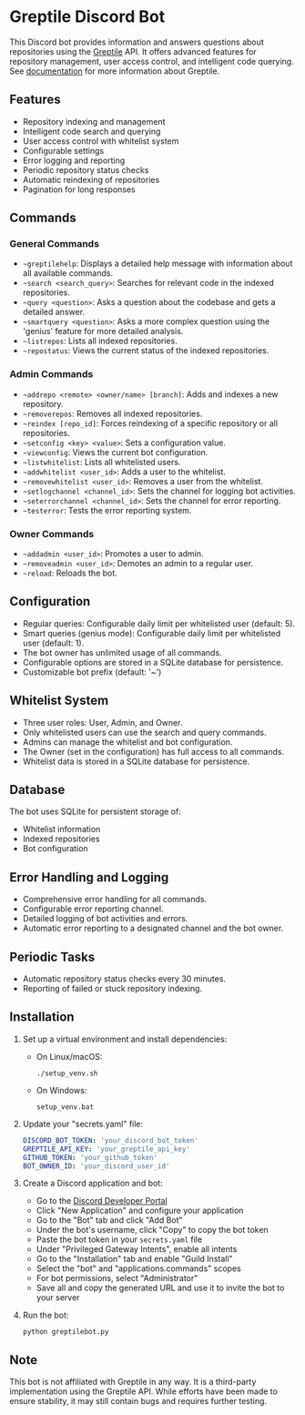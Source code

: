 # Greptile Discord Bot

This Discord bot provides information and answers questions about repositories using the [Greptile](https://greptile.com) API. It offers advanced features for repository management, user access control, and intelligent code querying. See [documentation](https://docs.greptile.com/prompt-guide) for more information about Greptile.

## Features

- Repository indexing and management
- Intelligent code search and querying
- User access control with whitelist system
- Configurable settings
- Error logging and reporting
- Periodic repository status checks
- Automatic reindexing of repositories
- Pagination for long responses

## Commands

### General Commands

- `~greptilehelp`: Displays a detailed help message with information about all available commands.
- `~search <search_query>`: Searches for relevant code in the indexed repositories.
- `~query <question>`: Asks a question about the codebase and gets a detailed answer.
- `~smartquery <question>`: Asks a more complex question using the 'genius' feature for more detailed analysis.
- `~listrepos`: Lists all indexed repositories.
- `~repostatus`: Views the current status of the indexed repositories.

### Admin Commands

- `~addrepo <remote> <owner/name> [branch]`: Adds and indexes a new repository.
- `~removerepos`: Removes all indexed repositories.
- `~reindex [repo_id]`: Forces reindexing of a specific repository or all repositories.
- `~setconfig <key> <value>`: Sets a configuration value.
- `~viewconfig`: Views the current bot configuration.
- `~listwhitelist`: Lists all whitelisted users.
- `~addwhitelist <user_id>`: Adds a user to the whitelist.
- `~removewhitelist <user_id>`: Removes a user from the whitelist.
- `~setlogchannel <channel_id>`: Sets the channel for logging bot activities.
- `~seterrorchannel <channel_id>`: Sets the channel for error reporting.
- `~testerror`: Tests the error reporting system.

### Owner Commands

- `~addadmin <user_id>`: Promotes a user to admin.
- `~removeadmin <user_id>`: Demotes an admin to a regular user.
- `~reload`: Reloads the bot.

## Configuration

- Regular queries: Configurable daily limit per whitelisted user (default: 5).
- Smart queries (genius mode): Configurable daily limit per whitelisted user (default: 1).
- The bot owner has unlimited usage of all commands.
- Configurable options are stored in a SQLite database for persistence.
- Customizable bot prefix (default: '~')

## Whitelist System

- Three user roles: User, Admin, and Owner.
- Only whitelisted users can use the search and query commands.
- Admins can manage the whitelist and bot configuration.
- The Owner (set in the configuration) has full access to all commands.
- Whitelist data is stored in a SQLite database for persistence.

## Database

The bot uses SQLite for persistent storage of:
- Whitelist information
- Indexed repositories
- Bot configuration

## Error Handling and Logging

- Comprehensive error handling for all commands.
- Configurable error reporting channel.
- Detailed logging of bot activities and errors.
- Automatic error reporting to a designated channel and the bot owner.

## Periodic Tasks

- Automatic repository status checks every 30 minutes.
- Reporting of failed or stuck repository indexing.

## Installation

1. Set up a virtual environment and install dependencies:
   - On Linux/macOS:
     ```
     ./setup_venv.sh
     ```
   - On Windows:
     ```
     setup_venv.bat
     ```

2. Update your "secrets.yaml" file:
   ```yaml
   DISCORD_BOT_TOKEN: 'your_discord_bot_token'
   GREPTILE_API_KEY: 'your_greptile_api_key'
   GITHUB_TOKEN: 'your_github_token'
   BOT_OWNER_ID: 'your_discord_user_id'
   ```


3. Create a Discord application and bot:
   - Go to the [Discord Developer Portal](https://discord.com/developers/applications)
   - Click "New Application" and configure your application
   - Go to the "Bot" tab and click "Add Bot"
   - Under the bot's username, click "Copy" to copy the bot token
   - Paste the bot token in your `secrets.yaml` file
   - Under "Privileged Gateway Intents", enable all intents
   - Go to the "Installation" tab and enable "Guild Install"
   - Select the "bot" and "applications.commands" scopes 
   - For bot permissions, select "Administrator"
   - Save all and copy the generated URL and use it to invite the bot to your server

4. Run the bot:
   ```
   python greptilebot.py
   ```

## Note

This bot is not affiliated with Greptile in any way. It is a third-party implementation using the Greptile API. While efforts have been made to ensure stability, it may still contain bugs and requires further testing.
